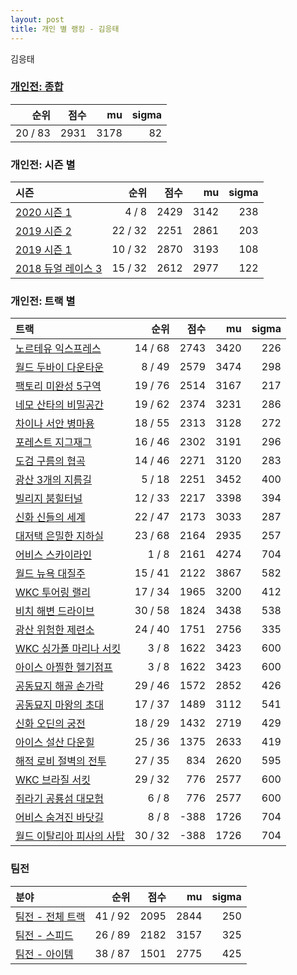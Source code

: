 ```yaml
---
layout: post
title: 개인 별 랭킹 - 김응태
---
```


김응태

### [개인전: 종합](../singles-full)

| 순위 | 점수 | mu | sigma |
|---:|---:|---:|---:|
| 20 / 83 | 2931 | 3178 | 82 |

### 개인전: 시즌 별

| 시즌 | 순위 | 점수 | mu | sigma |
|:---|---:|---:|---:|---:|
| [2020 시즌 1](../s2020_1) | 4 / 8 | 2429 | 3142 | 238 |
| [2019 시즌 2](../s2019_2) | 22 / 32 | 2251 | 2861 | 203 |
| [2019 시즌 1](../s2019_1) | 10 / 32 | 2870 | 3193 | 108 |
| [2018 듀얼 레이스 3](../s2018_1) | 15 / 32 | 2612 | 2977 | 122 |

### 개인전: 트랙 별

| 트랙 | 순위 | 점수 | mu | sigma |
|:---|---:|---:|---:|---:|
| [노르테유 익스프레스](../noex) | 14 / 68 | 2743 | 3420 | 226 |
| [월드 두바이 다운타운](../dubai) | 8 / 49 | 2579 | 3474 | 298 |
| [팩토리 미완성 5구역](../district5) | 19 / 76 | 2514 | 3167 | 217 |
| [네모 산타의 비밀공간](../santa) | 19 / 62 | 2374 | 3231 | 286 |
| [차이나 서안 병마용](../byeongma) | 18 / 55 | 2313 | 3128 | 272 |
| [포레스트 지그재그](../zigzag) | 16 / 46 | 2302 | 3191 | 296 |
| [도검 구름의 협곡](../hyupgog) | 14 / 46 | 2271 | 3120 | 283 |
| [광산 3개의 지름길](../gwangsamji) | 5 / 18 | 2251 | 3452 | 400 |
| [빌리지 붐힐터널](../boomhill) | 12 / 33 | 2217 | 3398 | 394 |
| [신화 신들의 세계](../shinsegye) | 22 / 47 | 2173 | 3033 | 287 |
| [대저택 은밀한 지하실](../jeotaek) | 23 / 68 | 2164 | 2935 | 257 |
| [어비스 스카이라인](../skyline) | 1 / 8 | 2161 | 4274 | 704 |
| [월드 뉴욕 대질주](../newyork) | 15 / 41 | 2122 | 3867 | 582 |
| [WKC 투어링 랠리](../rally) | 17 / 34 | 1965 | 3200 | 412 |
| [비치 해변 드라이브](../haebyun) | 30 / 58 | 1824 | 3438 | 538 |
| [광산 위험한 제련소](../jeryeonso) | 24 / 40 | 1751 | 2756 | 335 |
| [WKC 싱가폴 마리나 서킷](../singapore) | 3 / 8 | 1622 | 3423 | 600 |
| [아이스 아찔한 헬기점프](../heli) | 3 / 8 | 1622 | 3423 | 600 |
| [공동묘지 해골 손가락](../haeson) | 29 / 46 | 1572 | 2852 | 426 |
| [공동묘지 마왕의 초대](../mawang) | 17 / 37 | 1489 | 3112 | 541 |
| [신화 오딘의 궁전](../odin) | 18 / 29 | 1432 | 2719 | 429 |
| [아이스 설산 다운힐](../seolsan) | 25 / 36 | 1375 | 2633 | 419 |
| [해적 로비 절벽의 전투](../lobby) | 27 / 35 | 834 | 2620 | 595 |
| [WKC 브라질 서킷](../brazil) | 29 / 32 | 776 | 2577 | 600 |
| [쥐라기 공룡섬 대모험](../dinoisland) | 6 / 8 | 776 | 2577 | 600 |
| [어비스 숨겨진 바닷길](../hiddenoceanroad) | 8 / 8 | -388 | 1726 | 704 |
| [월드 이탈리아 피사의 사탑](../pizza) | 30 / 32 | -388 | 1726 | 704 |

### 팀전

| 분야 | 순위 | 점수 | mu | sigma |
|:---|---:|---:|---:|---:|
| [팀전 - 전체 트랙](../team-full) | 41 / 92 | 2095 | 2844 | 250 |
| [팀전 - 스피드](../team-speed) | 26 / 89 | 2182 | 3157 | 325 |
| [팀전 - 아이템](../team-item) | 38 / 87 | 1501 | 2775 | 425 |
